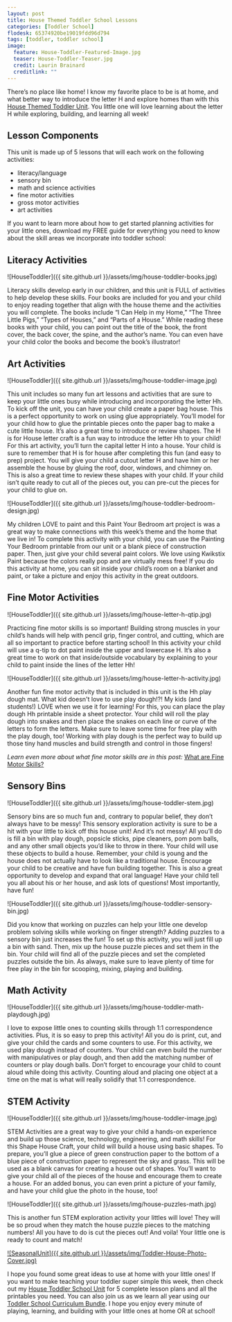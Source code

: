 ```yaml
---
layout: post
title: House Themed Toddler School Lessons
categories: [Toddler School]
flodesk: 65374920be19019fdd96d794
tags: [toddler, toddler school]
image:
  feature: House-Toddler-Featured-Image.jpg
  teaser: House-Toddler-Teaser.jpg
  credit: Laurin Brainard
  creditlink: ""
---
```

There’s no place like home! I know my favorite place to be is at home, and what better way to introduce the letter H and explore homes than with this [House Themed Toddler Unit](https://www.teacherspayteachers.com/Product/Toddler-Activities-Lesson-Plans-House-Themed-Preschool-Curriculum-Letter-H-4818455?utm_source=PB%20Blog&utm_campaign=House%20Toddler%20Text%20Link). You little one will love learning about the letter H while exploring, building, and learning all week! 

## Lesson Components 
This unit is made up of 5 lessons that will each work on the following activities:
- literacy/language 
- sensory bin 
- math and science activities 
- fine motor activities
- gross motor activities 
- art activities

If you want to learn more about how to get started planning activities for your little ones, download my FREE guide for everything you need to know about the skill areas we incorporate into toddler school:

<div id="fd-form-65374920be19019fdd96d794"></div>
<script>
  window.fd('form', {
    formId: '65374920be19019fdd96d794',
    containerEl: '#fd-form-65374920be19019fdd96d794'
  });
</script>

## Literacy Activities 

![HouseToddler]({{ site.github.url }}/assets/img/house-toddler-books.jpg)

Literacy skills develop early in our children, and this unit is FULL of activities to help develop these skills. Four books are included for you and your child to enjoy reading together that align with the house theme and the activities you will complete. The books include “I Can Help in my Home,” “The Three Little Pigs,” “Types of Houses,” and “Parts of a House.” While reading these books with your child, you can point out the title of the book, the front cover, the back cover, the spine, and the author’s name. You can even have your child color the books and become the book’s illustrator!

## Art Activities 

![HouseToddler]({{ site.github.url }}/assets/img/house-toddler-image.jpg)

This unit includes so many fun art lessons and activities that are sure to keep your little ones busy while introducing and incorporating the letter Hh. To kick off the unit, you can have your child create a paper bag house. This is a perfect opportunity to work on using glue appropriately. You’ll model for your child how to glue the printable pieces onto the paper bag to make a cute little house. It’s also a great time to introduce or review shapes.
The H is for House letter craft is a fun way to introduce the letter Hh to your child! For this art activity, you’ll turn the capital letter H into a house. Your child is sure to remember that H is for house after completing this fun (and easy to prep) project. You will give your child a cutout letter H and have him or her assemble the house by gluing the roof, door, windows, and chimney on. This is also a great time to review these shapes with your child. If your child isn’t quite ready to cut all of the pieces out, you can pre-cut the pieces for your child to glue on. 

![HouseToddler]({{ site.github.url }}/assets/img/house-toddler-bedroom-design.jpg)

My children LOVE to paint and this Paint Your Bedroom art project is was a great way to make connections with this week’s theme and the home that we live in! To complete this activity with your child, you can use the Painting Your Bedroom printable from our unit or a blank piece of construction paper. Then, just give your child several paint colors. We love using Kwikstix Paint because the colors really pop and are virtually mess free! If you do this activity at home, you can sit inside your child’s room on a blanket and paint, or take a picture and enjoy this activity in the great outdoors. 

## Fine Motor Activities 

![HouseToddler]({{ site.github.url }}/assets/img/house-letter-h-qtip.jpg)

Practicing fine motor skills is so important! Building strong muscles in your child’s hands will help with pencil grip, finger control, and cutting, which are all so important to practice before starting school! In this activity your child will use a q-tip to dot paint inside the upper and lowercase H. It’s also a great time to work on that inside/outside vocabulary by explaining to your child to paint inside the lines of the letter Hh! 

![HouseToddler]({{ site.github.url }}/assets/img/house-letter-h-activity.jpg)

Another fun fine motor activity that is included in this unit is the Hh play dough mat. What kid doesn't love to use play dough!?! My kids (and students!) LOVE when we use it for learning! For this, you can place the play dough Hh printable inside a sheet protector. Your child will roll the play dough into snakes and then place the snakes on each line or curve of the letters to form the letters. Make sure to leave some time for free play with the play dough, too! Working with play dough is the perfect way to build up those tiny hand muscles and build strength and control in those fingers! 

_Learn even more about what fine motor skills are in this post:_ [What are Fine Motor Skills?](https://theprimarybrain.com/fine%20motor%20skills/2024/01/25/What-Are-Fine-Motor-Skills/)

## Sensory Bins 

![HouseToddler]({{ site.github.url }}/assets/img/house-toddler-stem.jpg)

Sensory bins are so much fun and, contrary to popular belief, they don’t always have to be messy! This sensory exploration activity is sure to be a hit with your little to kick off this house unit! And it’s not messy! All you’ll do is fill a bin with play dough, popsicle sticks, pipe cleaners, pom pom balls, and any other small objects you’d like to throw in there. Your child will use these objects to build a house. Remember, your child is young and the house does not actually have to look like a traditional house. Encourage your child to be creative and have fun building together. This is also a great opportunity to develop and expand that oral language! Have your child tell you all about his or her house, and ask lots of questions! Most importantly, have fun!  

![HouseToddler]({{ site.github.url }}/assets/img/house-toddler-sensory-bin.jpg)

Did you know that working on puzzles can help your little one develop problem solving skills while working on finger strength? Adding puzzles to a sensory bin just increases the fun! To set up this activity, you will just fill up a bin with sand. Then, mix up the house puzzle pieces and set them in the bin. Your child will find all of the puzzle pieces and set the completed puzzles outside the bin. As always, make sure to leave plenty of time for free play in the bin for scooping, mixing, playing and building. 

## Math Activity 

![HouseToddler]({{ site.github.url }}/assets/img/house-toddler-math-playdough.jpg)

I love to expose little ones to counting skills through 1:1 correspondence activities. Plus, it is so easy to prep this activity! All you do is print, cut, and give your child the cards and some counters to use. For this activity, we used play dough instead of counters. Your child can even build the number with manipulatives or play dough, and then add the matching number of counters or play dough balls. Don’t forget to encourage your child to count aloud while doing this activity. Counting aloud and placing one object at a time on the mat is what will really solidify that 1:1 correspondence.

## STEM Activity 

![HouseToddler]({{ site.github.url }}/assets/img/house-toddler-image.jpg)

STEM Activities are a great way to give your child a hands-on experience and build up those science, technology, engineering, and math skills! For this Shape House Craft, your child will build a house using basic shapes. To prepare, you’ll glue a piece of green construction paper to the bottom of a blue piece of construction paper to represent the sky and grass. This will be used as a blank canvas for creating a house out of shapes. You’ll want to give your child all of the pieces of the house and encourage them to create a house. For an added bonus, you can even print a picture of your family, and have your child glue the photo in the house, too!  

![HouseToddler]({{ site.github.url }}/assets/img/house-puzzles-math.jpg)

This is another fun STEM exploration activity your littles will love! They will be so proud when they match the house puzzle pieces to the matching numbers! All you have to do is cut the pieces out! And voila! Your little one is ready to count and match! 

[![SeasonalUnit]({{ site.github.url }}/assets/img/Toddler-House-Photo-Cover.jpg)](https://www.teacherspayteachers.com/Product/Toddler-Activities-Lesson-Plans-House-Themed-Preschool-Curriculum-Letter-H-4818455?st=79745204511c1f7f1f393dfc47b041a2&utm_source=PB%20BLOG&utm_campaign=House%20Cover%20Image)

I hope you found some great ideas to use at home with your little ones! If you want to make teaching your toddler super simple this week, then check out my [House Toddler School Unit](https://www.teacherspayteachers.com/Product/Toddler-Activities-Lesson-Plans-House-Themed-Preschool-Curriculum-Letter-H-4818455?st=79745204511c1f7f1f393dfc47b041a2&utm_source=PB%20BLOG&utm_campaign=House%20Toddler%20Links) for 5 complete lesson plans and all the printables you need. You can also join us as we learn all year using our [Toddler School Curriculum Bundle](https://www.teacherspayteachers.com/Product/Toddler-Activities-Lesson-Plans-Tot-School-Curriculum-Homeschool-Preschool-4296281?utm_source=PB%20Blog&utm_campaign=Toddler%20Bundle%20House%20Upsell).  I hope you enjoy every minute of playing, learning, and building with your little ones at home OR at school!
